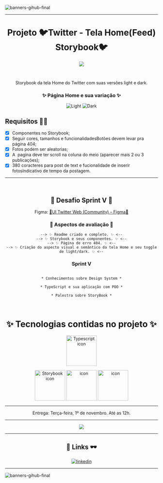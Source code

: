     
 
![banners-gihub-final](https://user-images.githubusercontent.com/100351576/198029195-06625761-f2a2-4e25-8729-e6ad58541c57.gif)

***

<h1 align="center" color="blue" > Projeto 🐦Twitter - Tela Home(Feed) Storybook🐦 </h1>

<div align="center">
<img  src="https://user-images.githubusercontent.com/100351576/198033565-699f08f4-1cd9-4c63-90ce-f0bc7c1e196f.jpg">
</img>
</div>

 <p align="center" color= "blue" font-size="25px">
Storybook da tela Home do Twitter com suas versões light e dark.
</p>

<h3 align="center" color="darkred">
✨ Página Home e sua variação ✨ 
</h3>
<div align="center" color="darkred">

![Light](https://user-images.githubusercontent.com/100351576/198385306-75c8d0ca-8f83-4c7b-a98e-6f844e7f0aab.jpg)
![Dark](https://user-images.githubusercontent.com/100351576/198385303-4b86fb20-9d3e-4101-9c2b-30d1d03cedc5.jpg)

</div>


## Requisitos 👩‍💻 
 - [X]  Componentes no Storybook;
 - [x]  Seguir cores, tamanhos e funcionalidadesBotões devem levar pra página 404;
 - [x]  Fotos podem ser aleatorias;
 - [x]  A  pagina deve ter scroll na coluna do meio (aparecer mais 2 ou 3 publicações);
 - [x]  380 coracteres para post de text e fucionalidade de inserir fotosIndicativo de tempo da postagem.

***
 <div align="center">
 
## 🧠 Desafio Sprint V 🎨
 
Figma: <a href="https://www.figma.com/file/E0J4sPihtdgIMI2Z4BOmLv/UI-Twitter-Web-(Community)?node-id=0%3A1">🎨UI Twitter Web (Community) – Figma📐</a> 
    
### 👀 Aspectos de avaliação 👀
    
    
    --> ✨ Readme criado e completo. ✨ <--
    --> ✨ Storybook e seus componentes. ✨ <--
    --> ✨ Página de erro 404. ✨ <--
    --> ✨ Criação do aspecto visual e semântico da tela Home e seu toggle de light/dark. ✨ <--
                                                                                
### Sprint V
                                                                                               * Conhecimentos sobre Design System *
                                                                                               * TypeScript e sua aplicação com POO *
                                                                                               * Palestra sobre StoryBook *

</div>
      
 <div align="center">
 
# ✨ Tecnologias contidas no projeto ✨ 

  <img height= "100px" width="100px"
     src="https://user-images.githubusercontent.com/100351576/198030791-fff26edc-106f-4536-bf51-63fcd3a7a3d9.svg"
     alt="Typescript icon">

  <img height= "100px" width="100px"
     src="https://user-images.githubusercontent.com/100351576/198030739-6e5f1539-6e3d-4c27-8224-d159e534095b.svg"
     alt="Storybook icon">
  <img height= "100px" width="100px"
     src="https://user-images.githubusercontent.com/100351576/198030758-1db770a7-6fbc-4101-8e76-b77806e7d0ec.svg"
     alt="icon">
  <img height= "100px" width="100px"
     src="https://user-images.githubusercontent.com/100351576/198032634-55b66f87-4c93-4a75-ba13-43503dc9406c.svg"
     alt="icon">

      
</div>

***
 
 
 <p color="red" align="center">
Entrega: Terça-feira, 1º de novembro. Até as 12h.
</p>


***

<div align="center">
<img src= "https://user-images.githubusercontent.com/100351576/196284969-f7df7615-1007-4cf6-bce9-8789d85bc645.svg" > </img>
</div>


---

<div align="center">

## 🔗 Links 🕶️

</div>

<div align="center">
      
[![linkedin](https://img.shields.io/badge/linkedin-0A66C2?style=for-the-badge&logo=linkedin&logoColor=white)](https://www.linkedin.com/in/ias-cristina)
      
</div>

---

![banners-gihub-final](https://user-images.githubusercontent.com/100351576/198029195-06625761-f2a2-4e25-8729-e6ad58541c57.gif)


